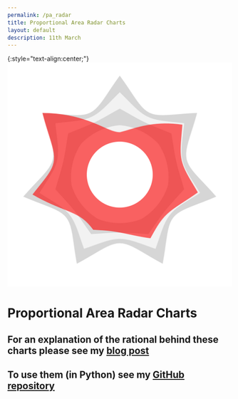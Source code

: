 ```yaml
---
permalink: /pa_radar
title: Proportional Area Radar Charts
layout: default
description: 11th March
---
```


 {:style="text-align:center;"}
![full](/assets/images/pa_radar/00_cover.png)

# Proportional Area Radar Charts

## For an explanation of the rational behind these charts please see my [blog post](/blog/proportional-area-radar-charts)

## To use them (in Python) see my [GitHub repository](https://github.com/giacomowm/pa_radar)






